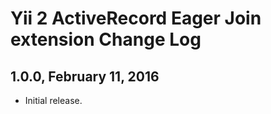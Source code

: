 Yii 2 ActiveRecord Eager Join extension Change Log
==================================================

1.0.0, February 11, 2016
------------------------

- Initial release.
